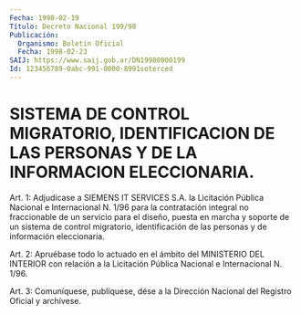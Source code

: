 ```yaml
---
Fecha: 1998-02-19
Título: Decreto Nacional 199/98
Publicación:
  Organismo: Boletín Oficial
  Fecha: 1998-02-23
SAIJ: https://www.saij.gob.ar/DN19980000199
Id: 123456789-0abc-991-0000-8991soterced
---
```

# SISTEMA DE CONTROL MIGRATORIO, IDENTIFICACION DE LAS PERSONAS Y DE LA INFORMACION ELECCIONARIA.

<a id="1"></a>
Art. 1:  Adjudícase a SIEMENS IT SERVICES S.A. la Licitación Pública Nacional  e  Internacional  N. 1/96  para  la  contratación integral no fraccionable de un servicio para el diseño,  puesta  en marcha y soporte de un sistema de control migratorio, identificación  de  las  personas  y  de información eleccionaria.

<a id="2"></a>
Art. 2: Apruébase todo lo actuado en el  ámbito del MINISTERIO DEL INTERIOR con relación a la Licitación Pública Nacional e Internacional N. 1/96.

<a id="3"></a>
Art. 3: Comuníquese, publíquese, dése a la  Dirección Nacional del Registro Oficial y archívese.